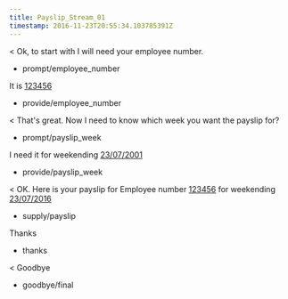 ```yaml
---
title: Payslip_Stream_01
timestamp: 2016-11-23T20:55:34.103785391Z
---
```


< Ok, to start with I will need your employee number.
* prompt/employee_number

It is [123456](employee_number)
* provide/employee_number

< That's great. Now I need to know which week you want the payslip for?
* prompt/payslip_week

I need it for weekending [23/07/2001](payslip_week)
* provide/payslip_week

< OK. Here is your payslip for Employee number [123456](employee_number) for weekending [23/07/2016](payslip_week)
* supply/payslip

Thanks
* thanks

< Goodbye
* goodbye/final
